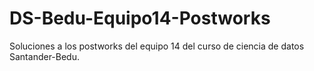 # DS-Bedu-Equipo14-Postworks
Soluciones a los postworks del equipo 14 del curso de ciencia de datos Santander-Bedu. 
